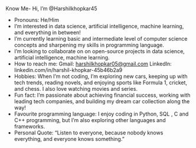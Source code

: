 Know Me-  Hi, I’m @Harshilkhopkar45
-  Pronouns: He/Him
-  I’m interested in  data science, artificial intelligence, machine learning, and everything in between!
-  I’m currently learning basic and intermediate level  of computer science concepts and sharpening my skills in programming language.
-  I’m looking to collaborate on on open-source projects in data science, artificial intelligence, machine learning.
-  How to reach me: Gmail: harshilkhopkar05@gmail.com   LinkedIn: linkedin.com/in/harshil-khopkar-45b46b2a9
-  Hobbies: When I’m not coding, I’m exploring new cars, keeping up with tech trends, reading novels, and enjoying sports like Formula 1, cricket, and chess. I also love watching movies and series.
-  Fun fact: I’m passionate about achieving financial success, working with leading tech companies, and building my dream car collection along the way!
-  Favourite programming language: I enjoy coding in Python, SQL , C  and C++ programming, but I’m also exploring other languages and frameworks.
-  Personal Quote: “Listen to everyone, because nobody knows everything, and everyone knows something.”
<!---
Harshilkhopkar45/Harshilkhopkar45 is a ✨ special ✨ repository because its `README.md` (this file) appears on your GitHub profile.
You can click the Preview link to take a look at your changes.
--->
